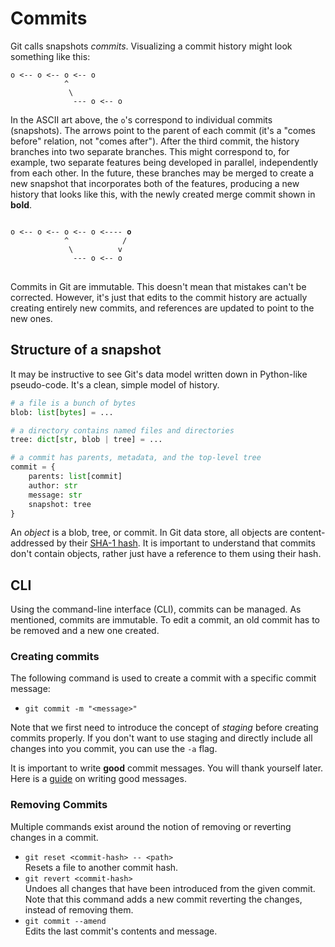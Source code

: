 # Commits

Git calls snapshots _commits_. Visualizing a commit history might look
something like this:

```
o <-- o <-- o <-- o
            ^
             \
              --- o <-- o
```

In the ASCII art above, the `o`'s correspond to individual commits (snapshots).
The arrows point to the parent of each commit (it's a "comes before" relation,
not "comes after"). After the third commit, the history branches into two
separate branches. This might correspond to, for example, two separate features
being developed in parallel, independently from each other. In the future,
these branches may be merged to create a new snapshot that incorporates both of
the features, producing a new history that looks like this, with the newly
created merge commit shown in <strong>bold</strong>.

<pre class="highlight">
<code>
o <-- o <-- o <-- o <---- <strong>o</strong>
            ^            /
             \          v
              --- o <-- o
</code>
</pre>

Commits in Git are immutable. This doesn't mean that mistakes can't be corrected.
However, it's just that edits to the commit history are actually creating entirely
new commits, and references are updated to point to the new ones.

## Structure of a snapshot

It may be instructive to see Git's data model written down in Python-like pseudo-code.
It's a clean, simple model of history.

```py
# a file is a bunch of bytes
blob: list[bytes] = ...

# a directory contains named files and directories
tree: dict[str, blob | tree] = ...

# a commit has parents, metadata, and the top-level tree
commit = {
    parents: list[commit]
    author: str
    message: str
    snapshot: tree
}
```

An _object_ is a blob, tree, or commit. In Git data store, all objects are content-addressed
by their [SHA-1 hash](https://en.wikipedia.org/wiki/SHA-1). It is important to understand
that commits don't contain objects, rather just have a reference to them using their hash.

## CLI

Using the command-line interface (CLI), commits can be managed. As mentioned, commits are 
immutable. To edit a commit, an old commit has to be removed and a new one created.

### Creating commits

The following command is used to create a commit with a specific commit message:

- `git commit -m "<message>"`

Note that we first need to introduce the concept of _staging_ before creating
commits properly. If you don't want to use staging and directly include all
changes into you commit, you can use the `-a` flag.

It is important to write **good** commit messages. You will thank yourself later.
Here is a [guide](https://cbea.ms/git-commit/) on writing good messages.

### Removing Commits

Multiple commands exist around the notion of removing or reverting changes in a commit.

- `git reset <commit-hash> -- <path>` \
    Resets a file to another commit hash.
- `git revert <commit-hash>` \
    Undoes all changes that have been introduced from the given commit. Note that this
    command adds a new commit reverting the changes, instead of removing them.
- `git commit --amend` \
    Edits the last commit's contents and message.
